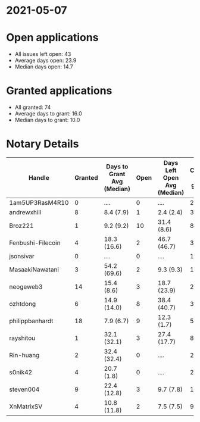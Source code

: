 2021-05-07
==========

# Open applications

- All issues left open: 43
- Average days open: 23.9
- Median days open: 14.7

# Granted applications

- All granted: 74
- Average days to grant: 16.0
- Median days to grant: 10.0

# Notary Details

| Handle            |   Granted | Days to Grant Avg (Median)   |   Open | Days Left Open Avg (Median)   |   Closed (no grant) |
|-------------------|-----------|------------------------------|--------|-------------------------------|---------------------|
| 1am5UP3RasM4R10   |         0 | ....                         |      0 | ....                          |                   2 |
| andrewxhill       |         8 | 8.4  (7.9)                   |      1 | 2.4  (2.4)                    |                  30 |
| Broz221           |         1 | 9.2  (9.2)                   |     10 | 31.4  (8.6)                   |                   8 |
| Fenbushi-Filecoin |         4 | 18.3  (16.6)                 |      2 | 46.7  (46.7)                  |                  32 |
| jsonsivar         |         0 | ....                         |      0 | ....                          |                  13 |
| MasaakiNawatani   |         3 | 54.2  (69.6)                 |      2 | 9.3  (9.3)                    |                  14 |
| neogeweb3         |        14 | 15.4  (8.6)                  |      3 | 18.7  (23.9)                  |                  26 |
| ozhtdong          |         6 | 14.9  (14.0)                 |      8 | 38.4  (40.7)                  |                  33 |
| philippbanhardt   |        18 | 7.9  (6.7)                   |      9 | 12.3  (1.7)                   |                  57 |
| rayshitou         |         1 | 32.1  (32.1)                 |      3 | 27.4  (17.7)                  |                   8 |
| Rin-huang         |         2 | 32.4  (32.4)                 |      0 | ....                          |                   2 |
| s0nik42           |         4 | 20.7  (1.8)                  |      0 | ....                          |                  20 |
| steven004         |         9 | 22.4  (12.8)                 |      3 | 9.7  (7.8)                    |                  19 |
| XnMatrixSV        |         4 | 10.8  (11.8)                 |      2 | 7.5  (7.5)                    |                   9 |